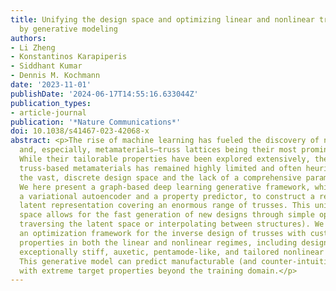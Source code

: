 ```yaml
---
title: Unifying the design space and optimizing linear and nonlinear truss metamaterials
  by generative modeling
authors:
- Li Zheng
- Konstantinos Karapiperis
- Siddhant Kumar
- Dennis M. Kochmann
date: '2023-11-01'
publishDate: '2024-06-17T14:55:16.633044Z'
publication_types:
- article-journal
publication: '*Nature Communications*'
doi: 10.1038/s41467-023-42068-x
abstract: <p>The rise of machine learning has fueled the discovery of new materials
  and, especially, metamaterials—truss lattices being their most prominent class.
  While their tailorable properties have been explored extensively, the design of
  truss-based metamaterials has remained highly limited and often heuristic, due to
  the vast, discrete design space and the lack of a comprehensive parameterization.
  We here present a graph-based deep learning generative framework, which combines
  a variational autoencoder and a property predictor, to construct a reduced, continuous
  latent representation covering an enormous range of trusses. This unified latent
  space allows for the fast generation of new designs through simple operations (e.g.,
  traversing the latent space or interpolating between structures). We further demonstrate
  an optimization framework for the inverse design of trusses with customized mechanical
  properties in both the linear and nonlinear regimes, including designs exhibiting
  exceptionally stiff, auxetic, pentamode-like, and tailored nonlinear behaviors.
  This generative model can predict manufacturable (and counter-intuitive) designs
  with extreme target properties beyond the training domain.</p>
---
```

